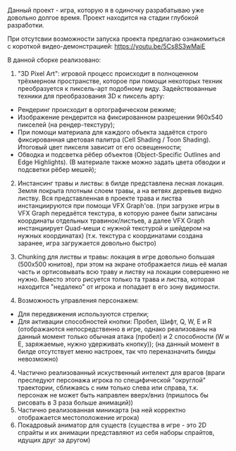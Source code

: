 Данный проект - игра, которую я в одиночку разрабатываю уже довольно долгое время.
Проект находится на стадии глубокой разработки.

При отсутсвии возможности запуска проекта предлагаю ознакомиться с короткой видео-демонстрацией: https://youtu.be/5Cs8S3wMaiE

В данной сборке реализовано:
1) "3D Pixel Art": игровой процесс происходит в полноценном трёхмерном пространстве, которое при помощи некоторых техник преобразуется к пиксель-арт подобному виду.
Задействованные техники для преобразования 3D к пиксель арту:
  - Рендеринг происходит в ортографическом режиме;
  - Изображение рендерится на фиксированном разрешении 960x540 пикселей (на рендер-текстуру);
  - При помощи материала для каждого объекта задаётся строго фиксированная цветовая палитра  (Cell Shading / Toon Shading). Итоговый цвет пикселя зависит от его освещенности;
  - Обводка и подсветка рёбер объектов (Object-Specific Outlines and Edge Highlights). (В материале также можно задать цвета обводки и подсветки рёбер мешей);

2) Инстансинг травы и листвы: в билде представлена лесная локация. Земля покрыта плотным слоем травы, а на ветвях деревьев видно листву. Вся представленная в проекте трава и листва инстанциируются при помощи VFX Graph'ов.
(при загрузке игры в VFX Graph передаётся текстура, в которую ранее были записаны координаты отдельных травинок/листьев, а далее VFX Graph инстанциирует Quad-меши с нужной текстурой и шейдером на нужных координатах)
(т.к. текстура с координатами создана заранее, игра загружается довольно быстро)

3) Chunking для листвы и травы: локация в игре довольно большая (500x500 юнитов), при этом на экране отображается лишь её малая часть и ортисовывать всю траву и листву на локации совершенно не нужно.
Вместо этого рисуется только та трава и листва, которая находится "недалеко" от игрока и попадает в его зону видимости.

5) Возможность управления персонажем:
  - Для передвижения используются стрелки;
  - Для активации способностей кнопки: Пробел, Шифт, Q, W, E и R (отображаются непосредственно в игре, однако реализованы на данный момент только обычная атака (пробел) и 2 способности (W и E, заряжаемые, нужно удерживать кнопку));
(на данный момент в билде отсутствует меню настроек, так что переназначить бинды невозможно)

4) Частично реализованный искуственный интелект для врагов (враги преследуют персонажа игрока по специфической "округлой" траектории, сближаясь с ним только слева или справа, т.к. персонаж не может быть направлен вверх/вниз (пришлось бы рисовать в 3 раза больше анимаций))
5) Частично реализованная миникарта (на ней корректно отображается местоположение игрока)
6) Покадровый аниматор для существ (существа в игре - это 2D спрайты и их анимации представляют из себя наборы спрайтов, идущих друг за другом)
